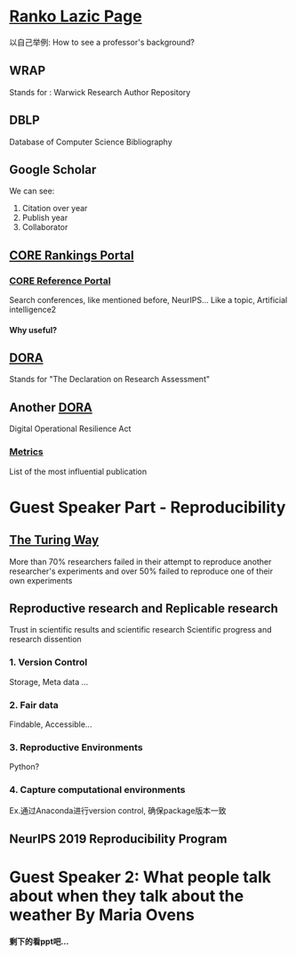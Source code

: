 # [Ranko Lazic Page](https://warwick.ac.uk/fac/sci/dcs/people/ranko_lazic/) 
以自己举例: How to see a professor's background? 
## WRAP 
Stands for : Warwick Research Author Repository
## DBLP 
Database of Computer Science Bibliography
## Google Scholar

We can see: 
1. Citation over year
2. Publish year
3. Collaborator
## [CORE Rankings Portal](https://www.core.edu.au/conference-portal) 
### [CORE Reference Portal](http://portal.core.edu.au/conf-ranks/?search=NeurIPS&by=all&source=CORE2023&sort=atitle&page=1) 
Search conferences, like mentioned before, NeurIPS...
Like a topic, Artificial intelligence2
#### Why useful? 
## [DORA](https://sfdora.org/)
Stands for "The Declaration on Research Assessment"

## Another [DORA](https://www.digital-operational-resilience-act.com/) 

Digital Operational Resilience Act

### [Metrics](https://scholar.google.co.uk/citations?view_op=top_venues) 
List of the most influential publication 

# Guest Speaker Part - Reproducibility

## [The Turing Way](https://the-turing-way.netify.app/welcome.html)

More than 70% researchers failed in their attempt to reproduce another researcher's experiments and over 50% failed to reproduce one of their own experiments

## Reproductive research and Replicable research

Trust in scientific results and scientific research 
Scientific progress and research dissention

### 1. Version Control

Storage, Meta data ...

### 2. Fair data 
Findable, Accessible...

### 3. Reproductive Environments
Python? 
### 4. Capture computational environments
Ex.通过Anaconda进行version control, 确保package版本一致
## NeurIPS 2019 Reproducibility Program


# Guest Speaker 2: What people talk about when they talk about the weather By Maria Ovens

#### 剩下的看ppt吧...
